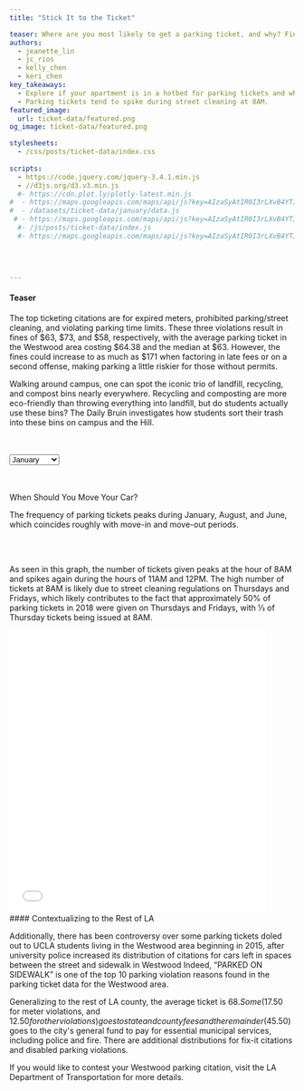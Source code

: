 ```yaml
---
title: "Stick It to the Ticket"

teaser: Where are you most likely to get a parking ticket, and why? Find out the times and days when parking citations spike near you.
authors:
  - jeanette_lin
  - jc_rios
  - kelly_chen
  - keri_chen
key_takeaways:
  - Explore if your apartment is in a hotbed for parking tickets and what you’re most likely to be ticketed for.
  - Parking tickets tend to spike during street cleaning at 8AM.
featured_image:
  url: ticket-data/featured.png
og_image: ticket-data/featured.png

stylesheets:
  - /css/posts/ticket-data/index.css
  
scripts:
  - https://code.jquery.com/jquery-3.4.1.min.js
  - //d3js.org/d3.v3.min.js
  #- https://cdn.plot.ly/plotly-latest.min.js
#  - https://maps.googleapis.com/maps/api/js?key=AIzaSyAtIR0I3rLXvB4YTJ3L_G2iq4koHzmJgp8&libraries=visualization
#  - /datasets/ticket-data/january/data.js
 # - https://maps.googleapis.com/maps/api/js?key=AIzaSyAtIR0I3rLXvB4YTJ3L_G2iq4koHzmJgp8&libraries=visualization
  #- /js/posts/ticket-data/index.js
  #- https://maps.googleapis.com/maps/api/js?key=AIzaSyAtIR0I3rLXvB4YTJ3L_G2iq4koHzmJgp8&libraries=visualization

  

  
---
```

<script src="https://cdn.plot.ly/plotly-latest.min.js"></script>
#### Teaser
<p class="text">The top ticketing citations are for expired meters, prohibited parking/street cleaning, and violating parking time limits. These three violations result in fines of $63, $73, and $58, respectively, with the average parking ticket in the Westwood area costing $64.38 and the median at $63. However, the fines could increase to as much as $171 when factoring in late fees or on a second offense, making parking a little riskier for those without permits.</p>

<p class="text">
  Walking around campus, one can spot the iconic trio of landfill, recycling, and compost bins nearly everywhere. Recycling and composting are more eco-friendly than throwing everything into landfill, but do students actually use these bins? The Daily Bruin investigates how students sort their trash into these bins on campus and the Hill.
</p>



<br/>


<br/>

<div class="month-select" style="width:200px;">
<select id='month' onchange='changemonth()'>
  <option value="jan">January</option>
  <option value="feb">February</option>
  <option value="mar">March</option>
  <option value="apr">April</option>
  <option value="may">May</option>
  <option value="june">June</option>
  <option value="july">July</option>
  <option value="aug">August</option>
  <option value="sept">September</option>
  <option value="oct">October</option>
  <option value="nov">November</option>
  <option value="dec">December</option>
</select>
</div>


<div id="map"></div>


<script src="/js/posts/ticket-data/index.js"></script>







<script async defer
        src="https://maps.googleapis.com/maps/api/js?key=AIzaSyAtIR0I3rLXvB4YTJ3L_G2iq4koHzmJgp8&libraries=visualization&callback=initMap">
</script>



<br>
<br>
<p class="text">
When Should You Move Your Car?

The frequency of parking tickets peaks during January, August, and June, which coincides roughly with move-in and move-out periods.
</p>

<br>
<div id="plotly-div"></div>

<br>
<p class="text">
As seen in this graph, the number of tickets given peaks at the hour of 8AM and spikes again during the hours of 11AM and 12PM. The high number of tickets at 8AM is likely due to street cleaning regulations on Thursdays and Fridays, which likely contributes to the fact that approximately 50% of parking tickets in 2018 were given on Thursdays and Fridays, with ⅓ of Thursday tickets being issued at 8AM.
</p>



<iframe width="90%" height="500" frameborder="0" scrolling="no" src="//plot.ly/~jeanettelin8/15.embed?showlink=false"></iframe>
<br>
#### Contextualizing to the Rest of LA
<p>
Additionally, there has been controversy over some parking tickets doled out to UCLA students living in the Westwood area beginning in 2015, after university police increased its distribution of citations for cars left in spaces between the street and sidewalk in Westwood Indeed, “PARKED ON SIDEWALK” is one of the top 10 parking violation reasons found in the parking ticket data for the Westwood area.
 
Generalizing to the rest of LA county, the average ticket is $68. Some ($17.50 for meter violations, and $12.50 for other violations) goes to state and county fees and the remainder ($45.50) goes to the city's general fund to pay for essential municipal services, including police and fire. There are additional distributions for fix-it citations and disabled parking violations.
 
If you would like to contest your Westwood parking citation, visit the LA Department of Transportation for more details. 
</p>







<script>







trace1 = {
  line: {
    color: 'rgb(8,48,107)', 
    width: 10
  }, 
  sort: false, 
  type: 'bar', 
  xsrc: 'jeanettelin8:16:18b986', 
  x: ['Sunday', 'Monday', 'Tuesday', 'Wednesday', 'Thursday', 'Friday', 'Saturday'], 
  ysrc: 'jeanettelin8:16:64b793', 
  y: [1171, 2736, 3251, 3503, 5977, 6023, 1690], 
  frame: null, 
  xaxis: 'x', 
  yaxis: 'y', 
  marker: {
    line: {color: 'rgba(31,119,180,1)'}, 
    color: 'rgb(158,202,225)'
  }, 
  error_x: {color: 'rgba(31,119,180,1)'}, 
  error_y: {color: 'rgba(31,119,180,1)'}, 
  textsrc: 'jeanettelin8:16:497088', 
  text: ['4.8% of 2018 tickets', '11.2% of 2018 tickets', '13.4% of 2018 tickets', '14.4% of 2018 tickets', '24.5% of 2018 tickets', '24.7% of 2018 tickets', '6.9% of 2018 tickets']
};
data = [trace1];
layout = {
  title: 'Weekly Tickets in 2018', 
  xaxis: {
    type: 'category', 
    title: 'Day of the Week', 
    domain: [0, 1], 
    automargin: true, 
    categoryarray: ['Sunday', 'Monday', 'Tuesday', 'Wednesday', 'Thursday', 'Friday', 'Saturday'], 
    categoryorder: 'array'
  }, 
  yaxis: {
    title: 'Number of Tickets', 
    domain: [0, 1], 
    automargin: true
  }, 
  margin: {
    b: 40, 
    l: 60, 
    r: 10, 
    t: 25
  }, 
  hovermode: 'closest', 
  showlegend: false
};
Plotly.plot('plotly-div', {
  data: data,
  layout: layout
});
</script>
